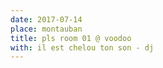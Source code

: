 ```yaml
---
date: 2017-07-14
place: montauban
title: pls room 01 @ voodoo
with: il est chelou ton son - dj
---
```

